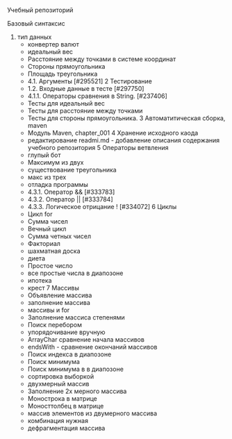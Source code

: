 Учебный репозиторий

Базовый синтаксис

1. тип данных
    * конвертер валют
    * идеальный вес
    * Расстояние между точками в системе координат
    * Стороны прямоугольника
    * Площадь треугольника 
    * 4.1. Аргументы [#295521]
2 Тестирование
    * 1.2. Входные данные в тесте [#297750]
    * 4.1.1. Операторы сравнения в String. [#237406] 
    * Тесты для идеальный вес
    * Тесты для расстояние между точками
    * Тесты для стороны прямоугольника.
3 Автоматитическая сборка, maven
    * Модуль Maven, chapter_001
4 Хранение исходного каода
    * редактирование readmi.md - добавление описания содержания учебного репозитория
5 Операторы ветвления
    * глупый бот
    * Максимум из двух
    * существование треугольника
    * макс из трех
    * отладка программы
    * 4.3.1. Оператор && [#333783]
    * 4.3.2. Оператор || [#333784]
    * 4.3.3. Логическое отрицание ! [#334072]
6  Циклы
    * Цикл for
    * Сумма чисел
    * Вечный цикл
    *  Сумма четных чисел
    * Факториал
    * шахматная доска
    * диета
    * Простое число
    * все простые числа в диапозоне
    * ипотека 
    * крест
7   Массивы
    * Объявление массива
    * заполнение массива
    * массивы и for
    * Заполнение массиса степенями
    * Поиск перебором
    * упорядочивание вручную
    * ArrayChar сравнение начала массивов
    * endsWith - сравнение окончаний массивов
    * Поиск индекса в диапозоне
    * Поиск минимума
    * Поиск минимума в в диапозоне 
    * сортировка выборкой
    * двухмерный массив
    * Заполнение 2х мерного массива
    * Монострока в матрице
    * Моносттолбец в матрице
    * массив элементов из двумерного массива
    * комбинация нужная
    * дефрагментация массива